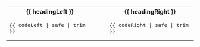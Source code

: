<!-- This boilerplate shows MarkBind code block side by side -->
<!-- Supports 5 variables. -->
<!-- `highlightStyle` (optional) - Defines the syntax coloring for the code block-->
<!-- `headingLeft` - Heading of the left code block -->
<!-- `headingRight` - Heading of the right code block -->
<!-- `codeLeft` - The MarkBind code content in this variable will appear in a code block on LHS -->
<!-- `codeRight` - The MarkBind code content in this variable will appear in a code block on RHS -->

<table style="width: 100%;">
<tbody>
<tr>
<th style="width: 45%; padding-right: 5%">{{ headingLeft }}</th>
<th style="width: 45%; padding-left: 5%;">{{ headingRight }}</th>
</tr>
<tr>
<td style="padding-right: 5%">

```{{ highlightStyle | safe }}
{{ codeLeft | safe | trim }}
```
</td>
<td style="padding-left: 5%;">

```{{ highlightStyle | safe }}
{{ codeRight | safe | trim }}
```
</td>
</tr>
</tbody>
</table>
